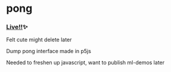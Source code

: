# pong
### [Live!!](https://vrindavansanap.github.io/pong)✨

Felt cute might delete later

Dump pong interface made in p5js

Needed to freshen up javascript, want to publish ml-demos later
